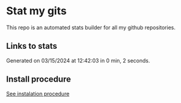 # Stat my gits

This repo is an automated stats builder for all my github repositories.

## Links to stats


Generated on 03/15/2024 at 12:42:03 in 0 min, 2 seconds.

## Install procedure

[See instalation procedure](./src/install.md)
